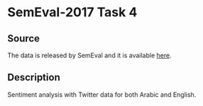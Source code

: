 # SemEval-2017 Task 4
## Source
The data is released by SemEval and it is available [here](https://alt.qcri.org/semeval2017/task4/index.php?id=data-and-tools).

## Description
Sentiment analysis with Twitter data for both Arabic and English.
